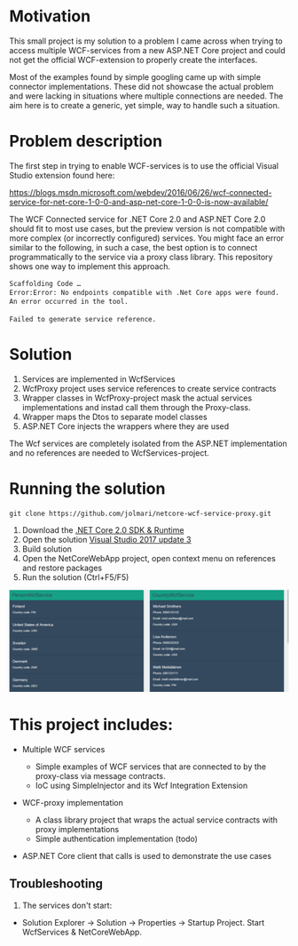 # Motivation
This small project is my solution to a problem I came across when trying to access multiple WCF-services
from a new ASP.NET Core project and could not get the official WCF-extension to properly create
the interfaces.

Most of the examples found by simple googling came up with simple connector implementations. These did not
showcase the actual problem and were lacking in situations where multiple connections are needed. The aim here
is to create a generic, yet simple, way to handle such a situation.

# Problem description
The first step in trying to enable WCF-services is to use the official Visual Studio extension found here:

https://blogs.msdn.microsoft.com/webdev/2016/06/26/wcf-connected-service-for-net-core-1-0-0-and-asp-net-core-1-0-0-is-now-available/

The WCF Connected service for .NET Core 2.0 and ASP.NET Core 2.0 should fit to most use cases, but the preview
version is not compatible with more complex (or incorrectly configured) services. You might face an error similar to the following, in such a case, the best option is to connect programmatically to the service via a proxy class library. This repository shows one way to
implement this approach.

```
Scaffolding Code …
Error:Error: No endpoints compatible with .Net Core apps were found.
An error occurred in the tool.

Failed to generate service reference. 
```
# Solution
1. Services are implemented in WcfServices
2. WcfProxy project uses service references to create service contracts
3. Wrapper classes in WcfProxy-project mask the actual services implementations and instad call them through the Proxy-class.
4. Wrapper maps the Dtos to separate model classes
5. ASP.NET Core injects the wrappers where they are used

The Wcf services are completely isolated from the ASP.NET implementation and no references are needed to WcfServices-project.

# Running the solution
```
git clone https://github.com/jolmari/netcore-wcf-service-proxy.git
```
1. Download the [.NET Core 2.0 SDK & Runtime](https://www.microsoft.com/net/core)
2. Open the solution [Visual Studio 2017 update 3](https://www.visualstudio.com/downloads/)
3. Build solution
4. Open the NetCoreWebApp project, open context menu on references and restore packages
5. Run the solution (Ctrl+F5/F5)

![Alt text](/ui.png?raw=true "Example UI")

# This project includes:

* Multiple WCF services
   * Simple examples of WCF services that are connected to by the proxy-class via message contracts.
   * IoC using SimpleInjector and its Wcf Integration Extension

* WCF-proxy implementation
   * A class library project that wraps the actual service contracts with proxy implementations
   * Simple authentication implementation (todo)

* ASP.NET Core client that calls is used to demonstrate the use cases

## Troubleshooting
1. The services don't start:
  * Solution Explorer -> Solution -> Properties -> Startup Project. Start WcfServices & NetCoreWebApp.
